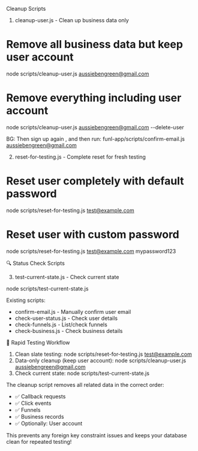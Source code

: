Cleanup Scripts

  1. cleanup-user.js - Clean up business data only

  # Remove all business data but keep user account
  node scripts/cleanup-user.js aussiebengreen@gmail.com

  # Remove everything including user account
  node scripts/cleanup-user.js aussiebengreen@gmail.com --delete-user


  BG: Then sign up again , and then run:  funl-app/scripts/confirm-email.js aussiebengreen@gmail.com

  2. reset-for-testing.js - Complete reset for fresh testing

  # Reset user completely with default password
  node scripts/reset-for-testing.js test@example.com

  # Reset user with custom password
  node scripts/reset-for-testing.js test@example.com mypassword123

  🔍 Status Check Scripts

  3. test-current-state.js - Check current state

  node scripts/test-current-state.js

  Existing scripts:

  - confirm-email.js - Manually confirm user email
  - check-user-status.js - Check user details
  - check-funnels.js - List/check funnels
  - check-business.js - Check business details

  🚀 Rapid Testing Workflow

  1. Clean slate testing:
  node scripts/reset-for-testing.js test@example.com
  2. Data-only cleanup (keep user account):
  node scripts/cleanup-user.js aussiebengreen@gmail.com
  3. Check current state:
  node scripts/test-current-state.js

  The cleanup script removes all related data in the correct order:
  - ✅ Callback requests
  - ✅ Click events
  - ✅ Funnels
  - ✅ Business records
  - ✅ Optionally: User account

  This prevents any foreign key constraint issues and keeps your database clean for
  repeated testing!